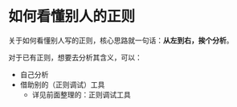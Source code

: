 # 如何看懂别人的正则

关于如何看懂别人写的正则，核心思路就一句话：**从左到右，挨个分析**。

对于已有正则，想要去分析其含义，可以：

* 自己分析
* 借助别的（正则调试）工具
  * 详见前面整理的：正则调试工具
